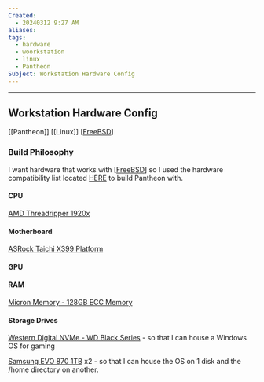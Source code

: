 ```yaml
---
Created:
  - 20240312 9:27 AM
aliases: 
tags:
  - hardware
  - woorkstation
  - linux
  - Pantheon
Subject: Workstation Hardware Config
---
```

------------------------
## Workstation Hardware Config

[[Pantheon]] [[Linux]] [[FreeBSD]]

### Build Philosophy
I want hardware that works with [[FreeBSD]] so I used the hardware compatibility list located [HERE](https://www.freebsd.org/releases/13.0R/hardware/) to build Pantheon with.

#### CPU
[AMD Threadripper 1920x](https://www.amd.com/en/products/cpu/amd-ryzen-threadripper-1920x)
#### Motherboard
[ASRock Taichi X399 Platform](https://www.asrock.com/mb/amd/x399%20taichi/index.asp)
#### GPU

#### RAM
[Micron Memory - 128GB ECC Memory](https://www.crucial.com/memory/server-ddr4/mta18adf2g72az-3g2r)
#### Storage Drives
[Western Digital NVMe - WD Black Series](https://www.westerndigital.com/products/internal-drives/wd-black-sn750-nvme-ssd#WDS100T3XHC) - so that I can house a Windows OS for gaming

[Samsung EVO 870 1TB](https://www.samsung.com/us/computing/memory-storage/solid-state-drives/ssd-970-evo-plus-nvme-m-2-1-tb-mz-v7s1t0b-am/) x2 - so that I can house the OS on 1 disk and the /home directory on another.


[//begin]: # "Autogenerated link references for markdown compatibility"
[FreeBSD]: ../FreeBSD/FreeBSD.md "FreeBSD"
[//end]: # "Autogenerated link references"
